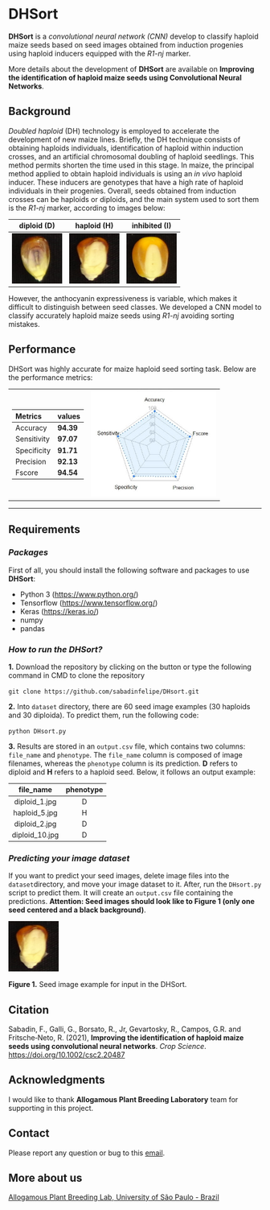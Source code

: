 # DHSort

**DHSort** is a *convolutional neural network (CNN)* develop to classify haploid maize seeds based on seed images obtained from induction progenies using haploid inducers equipped with the *R1-nj* marker.

More details about the development of **DHSort** are available on **Improving the identification of haploid maize seeds using Convolutional Neural Networks**.

## Background

*Doubled haploid* (DH) technology is employed to accelerate the development of new maize lines. Briefly, the DH technique consists of obtaining haploids individuals, identification of haploid within induction crosses, and an artificial chromosomal doubling of haploid seedlings. This method permits shorten the time used in this stage.
In maize, the principal method applied to obtain haploid individuals is using an *in vivo* haploid inducer. These inducers are genotypes that have a high rate of haploid individuals in their progenies. Overall, seeds obtained from induction crosses can be haploids or diploids, and the main system used to sort them is the *R1-nj* marker, according to images below:

**diploid (D)**|**haploid (H)**|**inhibited (I)**
:---------:|:---------:|:--------:
<img src='./img/D.jpg' width='100x'/> | <img src='./img/H.jpg' width='100x'/> | <img src='./img/I.jpg' width='100x'/>

However, the anthocyanin expressiveness is variable, which makes it difficult to distinguish between seed classes. We developed a CNN model to classify accurately haploid maize seeds using *R1-nj* avoiding sorting mistakes.

## Performance

DHSort was highly accurate for maize haploid seed sorting task. Below are the performance metrics:

<table border='0'>
    <tr>
        <td>

Metrics|values
 :-|:- 
Accuracy | **94.39**
Sensitivity| **97.07**
Specificity | **91.71**
Precision | **92.13**
Fscore | **94.54**

</td>
        <td> <img src='./img/cnn_performance.jpg' width='250x'/> </td>
    </tr>
</table>

---

## Requirements

### ***Packages***

First of all, you should install the following software and packages to use **DHSort**:

* Python 3 (<https://www.python.org/>)
* Tensorflow (<https://www.tensorflow.org/>)
* Keras (<https://keras.io/>)
* numpy
* pandas

### ***How to run the DHSort?***

**1.** Download the repository by clicking on the button or type the following command in CMD to clone the repository

`git clone https://github.com/sabadinfelipe/DHsort.git`

**2.** Into `dataset` directory, there are 60 seed image examples (30 haploids and 30 diploida). To predict them, run the following code:

`python DHsort.py`

**3.** Results are stored in an `output.csv` file, which contains two columns: `file_name` and `phenotype`. The `file_name` column is composed of image filenames, whereas the `phenotype` column is its prediction. **D** refers to diploid and **H** refers to a haploid seed. Below, it follows an output example:

**file_name**|**phenotype**
:---------:|:---------:
diploid_1.jpg | D
haploid_5.jpg | H
diploid_2.jpg | D
diploid_10.jpg | D

### ***Predicting your image dataset***

If you want to predict your seed images, delete image files into the `dataset`directory, and move your image dataset to it. After, run the `DHsort.py` script to predict them. It will create an `output.csv` file containing the predictions. **Attention: Seed images should look like to Figure 1 (only one seed centered and a black background)**.

<img src='./img/H.jpg' width='100x'/>

**Figure 1.** Seed image example for input in the DHSort.

## Citation

Sabadin, F., Galli, G., Borsato, R., Jr, Gevartosky, R., Campos, G.R. and Fritsche‐Neto, R. (2021), **Improving the identification of haploid maize seeds using convolutional neural networks**. *Crop Science*. <https://doi.org/10.1002/csc2.20487>

## Acknowledgments

I would like to thank **Allogamous Plant Breeding Laboratory** team for supporting in this project.

## Contact

Please report any question or bug to this [email](mailto:felipe.sabadin@alumni.usp.br).

## More about us

[Allogamous Plant Breeding Lab, University of São Paulo - Brazil](http://www.genetica.esalq.usp.br/alogamas/)
